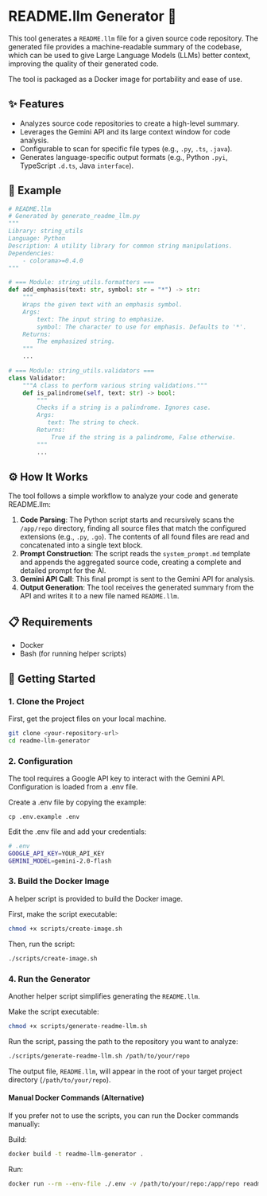 # README.llm Generator 🤖

This tool generates a `README.llm` file for a given source code repository. The generated file provides a machine-readable summary of the codebase, which can be used to give Large Language Models (LLMs) better context, improving the quality of their generated code.

The tool is packaged as a Docker image for portability and ease of use.

## ✨ Features

-   Analyzes source code repositories to create a high-level summary.
-   Leverages the Gemini API and its large context window for code analysis.
-   Configurable to scan for specific file types (e.g., `.py`, `.ts`, `.java`).
-   Generates language-specific output formats (e.g., Python `.pyi`, TypeScript `.d.ts`, Java `interface`).

## 📝 Example

```python
# README.llm
# Generated by generate_readme_llm.py
"""
Library: string_utils
Language: Python
Description: A utility library for common string manipulations.
Dependencies:
    - colorama>=0.4.0
"""

# === Module: string_utils.formatters ===
def add_emphasis(text: str, symbol: str = "*") -> str:
    """
    Wraps the given text with an emphasis symbol.
    Args:
        text: The input string to emphasize.
        symbol: The character to use for emphasis. Defaults to '*'.
    Returns:
        The emphasized string.
    """
    ...

# === Module: string_utils.validators ===
class Validator:
    """A class to perform various string validations."""
    def is_palindrome(self, text: str) -> bool:
        """
        Checks if a string is a palindrome. Ignores case.
        Args:
           text: The string to check.
        Returns:
            True if the string is a palindrome, False otherwise.
        """
        ...
```

## ⚙️ How It Works

The tool follows a simple workflow to analyze your code and generate README.llm:

1.  **Code Parsing**: The Python script starts and recursively scans the `/app/repo` directory, finding all source files that match the configured extensions (e.g., `.py`, `.go`). The contents of all found files are read and concatenated into a single text block.
2.  **Prompt Construction**: The script reads the `system_prompt.md` template and appends the aggregated source code, creating a complete and detailed prompt for the AI.
3.  **Gemini API Call**: This final prompt is sent to the Gemini API for analysis.
4.  **Output Generation**: The tool receives the generated summary from the API and writes it to a new file named `README.llm`.

## 📋 Requirements

-   Docker
-   Bash (for running helper scripts)

## 🚀 Getting Started

### 1. **Clone the Project**

First, get the project files on your local machine.

```bash
git clone <your-repository-url>
cd readme-llm-generator
```

### 2. Configuration
The tool requires a Google API key to interact with the Gemini API. Configuration is loaded from a .env file.

Create a .env file by copying the example:

```
cp .env.example .env
```

Edit the .env file and add your credentials:

```bash
# .env
GOOGLE_API_KEY=YOUR_API_KEY
GEMINI_MODEL=gemini-2.0-flash
```

### 3. Build the Docker Image

A helper script is provided to build the Docker image.

First, make the script executable:

```bash
chmod +x scripts/create-image.sh
```

Then, run the script:

```bash
./scripts/create-image.sh
```

### 4. Run the Generator

Another helper script simplifies generating the `README.llm`.

Make the script executable:

```bash
chmod +x scripts/generate-readme-llm.sh
```

Run the script, passing the path to the repository you want to analyze:

```bash
./scripts/generate-readme-llm.sh /path/to/your/repo
```

The output file, `README.llm`, will appear in the root of your target project directory (`/path/to/your/repo`).

#### Manual Docker Commands (Alternative)

If you prefer not to use the scripts, you can run the Docker commands manually:

Build:

```bash
docker build -t readme-llm-generator .
```

Run:

```bash
docker run --rm --env-file ./.env -v /path/to/your/repo:/app/repo readme-llm-generator
```